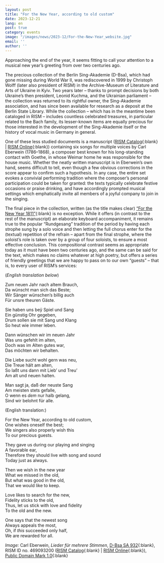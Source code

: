 ```yaml
---
layout: post
title: "For the New Year, according to old custom"
date: 2023-12-21
lang: en
post: true
category: events
image: "/images/news/2023-12/For-the-New-Year_website.jpg"
email: ''
author: ''
---
```


Approaching the end of the year, it seems fitting to call your attention to a musical new year’s greeting from over two centuries ago.

The precious collection of the Berlin Sing-Akademie (D-Bsa), which had gone missing during World War II, was rediscovered in 1999 by Christoph Wolff (later also president of RISM) in the Archive-Museum of Literature and Arts of Ukraine in Kyiv. Two years later – thanks to prompt decisions by both Ukraine’s then president, Leonid Kuchma, and the Ukrainian parliament – the collection was returned to its rightful owner, the Sing-Akademie association, and has since been available for research as a deposit at the Berlin State Library. While the collection – which has in the meantime been cataloged in RISM – includes countless celebrated treasures, in particular related to the Bach family, its lesser-known items are equally precious for those interested in the development of the Sing-Akademie itself or the history of vocal music in Germany in general.

One of these less studied documents is a manuscript ([RISM Catalog](https://opac.rism.info/search?id=469093200&View=rism){:blank} \| [RISM Online](https://rism.online/sources/469093200){:blank}) containing six songs for multiple voices by Carl Eberwein (1786–1868), a composer best known for his long-standing contact with Goethe, in whose Weimar home he was responsible for the house music. Whether the neatly written manuscript is in Eberwein’s own hand, seems difficult to tell, even though a few obvious corrections in the score appear to confirm such a hypothesis. In any case, the entire set evokes a convivial performing tradition where the composer’s personal participation could be taken for granted: the texts typically celebrate festive occasions or praise drinking, and have accordingly prompted musical settings which emphatically invite all members of a joyful company to join in the singing.

The final piece in the collection, written (as the title makes clear) [“For the New Year 1811”](http://resolver.staatsbibliothek-berlin.de/SBB00019A7D00000011){:blank} is no exception. While it offers (in contrast to the rest of the manuscript) an elaborate keyboard accompaniment, it remains true to the popular “Rundgesang” tradition of the period by having each strophe sung by a solo voice and then letting the full chorus enter for the (textual) repetition of the refrain – apart from the final strophe, where the soloist’s role is taken over by a group of four soloists, to ensure a most effective conclusion. This compositional contrast seems as appropriate today as it must have been two centuries ago, and the same can be said for the text, which makes no claims whatever at high poetry, but offers a series of friendly greetings that we are happy to pass on to our own “guests” – that is, to every user of RISM’s services:

(_English translation below_)

Zum neuen Jahr nach altem Brauch,\
Da wünscht man sich das Beste;\
Wir Sänger wünschen’s billig auch\
Für unsre theuren Gäste.
 
Sie haben uns beÿ Spiel und Sang\
Ein günstig Ohr gegeben,\
Drum sollen sie mit Sang und Klang\
So heut wie immer leben.
 
Dann wünschen wir im neuen Jahr\
Was uns gefehlt im alten,\
Doch was im Alten gutes war,\
Das möchten wir behalten.
 
Die Liebe sucht wohl gern was neu,\
Die Treue hält am alten,\
So laßt uns dann mit Lieb’ und Treu’\
Am alt und neuen halten.
 
Man sagt ja, daß der neuste Sang\
Am meisten stets gefalle,\
O wenn es _dem_ nur halb gelang,\
Sind wir belohnt für alle.

(English translation:)
 
For the New Year, according to old custom,\
One wishes oneself the best;\
We singers also properly wish this\
To our precious guests.
 
They gave us during our playing and singing\
A favorable ear,\
Therefore they should live with song and sound\
Today just as always.
 
Then we wish in the new year\
What we missed in the old,\
But what was good in the old,\
That we would like to keep.
 
Love likes to search for the new,\
Fidelity sticks to the old,\
Thus, let us stick with love and fidelity\
To the old and the new.
 
One says that the newest song\
Always appeals the most,\
Oh, if _this_ succeeded only half,\
We are rewarded for all.

_Image:_ Carl Eberwein, _Lieder für mehrere Stimmen_, [D-Bsa SA 932](http://resolver.staatsbibliothek-berlin.de/SBB00019A7D00000000){:blank}, RISM ID no. 469093200 ([RISM Catalog](https://opac.rism.info/search?id=469093200&View=rism){:blank} \| [RISM Online](https://rism.online/sources/469093200){:blank}),    
[Public Domain Mark 1.0](https://creativecommons.org/publicdomain/mark/1.0){:blank}
 
